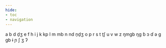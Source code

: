 ```yaml
---
hide:
- toc
- navigation
---
```

a
b
d
d̠ʒ
e
f
h
i
j
k
kp
l
m
mb
n
nd
n̠d̠ʒ
o
p
r
s
t
t̠ʃ
u
v
w
z
ŋmɡb
ŋɡ
ɓ
ɔ
ɗ
ə
ɡ
ɡb
ɨ
ɲ
ʃ
ʒ
ʔ
